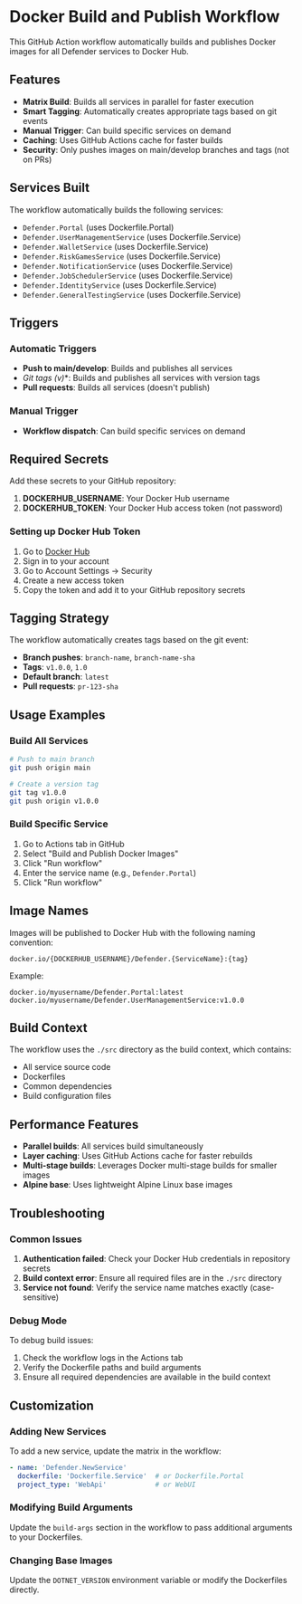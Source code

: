# Docker Build and Publish Workflow

This GitHub Action workflow automatically builds and publishes Docker images for all Defender services to Docker Hub.

## Features

- **Matrix Build**: Builds all services in parallel for faster execution
- **Smart Tagging**: Automatically creates appropriate tags based on git events
- **Manual Trigger**: Can build specific services on demand
- **Caching**: Uses GitHub Actions cache for faster builds
- **Security**: Only pushes images on main/develop branches and tags (not on PRs)

## Services Built

The workflow automatically builds the following services:

- `Defender.Portal` (uses Dockerfile.Portal)
- `Defender.UserManagementService` (uses Dockerfile.Service)
- `Defender.WalletService` (uses Dockerfile.Service)
- `Defender.RiskGamesService` (uses Dockerfile.Service)
- `Defender.NotificationService` (uses Dockerfile.Service)
- `Defender.JobSchedulerService` (uses Dockerfile.Service)
- `Defender.IdentityService` (uses Dockerfile.Service)
- `Defender.GeneralTestingService` (uses Dockerfile.Service)

## Triggers

### Automatic Triggers
- **Push to main/develop**: Builds and publishes all services
- **Git tags (v*)**: Builds and publishes all services with version tags
- **Pull requests**: Builds all services (doesn't publish)

### Manual Trigger
- **Workflow dispatch**: Can build specific services on demand

## Required Secrets

Add these secrets to your GitHub repository:

1. **DOCKERHUB_USERNAME**: Your Docker Hub username
2. **DOCKERHUB_TOKEN**: Your Docker Hub access token (not password)

### Setting up Docker Hub Token

1. Go to [Docker Hub](https://hub.docker.com/)
2. Sign in to your account
3. Go to Account Settings → Security
4. Create a new access token
5. Copy the token and add it to your GitHub repository secrets

## Tagging Strategy

The workflow automatically creates tags based on the git event:

- **Branch pushes**: `branch-name`, `branch-name-sha`
- **Tags**: `v1.0.0`, `1.0`
- **Default branch**: `latest`
- **Pull requests**: `pr-123-sha`

## Usage Examples

### Build All Services
```bash
# Push to main branch
git push origin main

# Create a version tag
git tag v1.0.0
git push origin v1.0.0
```

### Build Specific Service
1. Go to Actions tab in GitHub
2. Select "Build and Publish Docker Images"
3. Click "Run workflow"
4. Enter the service name (e.g., `Defender.Portal`)
5. Click "Run workflow"

## Image Names

Images will be published to Docker Hub with the following naming convention:
```
docker.io/{DOCKERHUB_USERNAME}/Defender.{ServiceName}:{tag}
```

Example:
```
docker.io/myusername/Defender.Portal:latest
docker.io/myusername/Defender.UserManagementService:v1.0.0
```

## Build Context

The workflow uses the `./src` directory as the build context, which contains:
- All service source code
- Dockerfiles
- Common dependencies
- Build configuration files

## Performance Features

- **Parallel builds**: All services build simultaneously
- **Layer caching**: Uses GitHub Actions cache for faster rebuilds
- **Multi-stage builds**: Leverages Docker multi-stage builds for smaller images
- **Alpine base**: Uses lightweight Alpine Linux base images

## Troubleshooting

### Common Issues

1. **Authentication failed**: Check your Docker Hub credentials in repository secrets
2. **Build context error**: Ensure all required files are in the `./src` directory
3. **Service not found**: Verify the service name matches exactly (case-sensitive)

### Debug Mode

To debug build issues:
1. Check the workflow logs in the Actions tab
2. Verify the Dockerfile paths and build arguments
3. Ensure all required dependencies are available in the build context

## Customization

### Adding New Services

To add a new service, update the matrix in the workflow:

```yaml
- name: 'Defender.NewService'
  dockerfile: 'Dockerfile.Service'  # or Dockerfile.Portal
  project_type: 'WebApi'            # or WebUI
```

### Modifying Build Arguments

Update the `build-args` section in the workflow to pass additional arguments to your Dockerfiles.

### Changing Base Images

Update the `DOTNET_VERSION` environment variable or modify the Dockerfiles directly.
